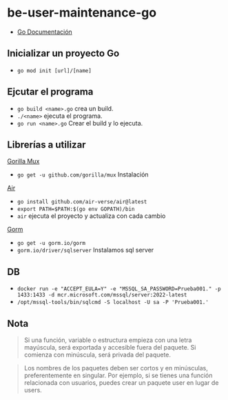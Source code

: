 # be-user-maintenance-go

- [Go Documentación](https://gobyexample.com/)

## Inicializar un proyecto Go
- `go mod init [url]/[name]`

## Ejcutar el programa
- `go build <name>.go` crea un build.
- `./<name>` ejecuta el programa.
- `go run <name>.go` Crear el build y lo ejecuta.

## Librerías a utilizar 
[Gorilla Mux](https://github.com/gorilla/mux)
- `go get -u github.com/gorilla/mux` Instalación

[Air](https://github.com/air-verse/air#installation)
- `go install github.com/air-verse/air@latest`
- `export PATH=$PATH:$(go env GOPATH)/bin`
- `air` ejecuta el proyecto y actualiza con cada cambio

[Gorm](https://gorm.io/docs/index.html)
- `go get -u gorm.io/gorm`
- `gorm.io/driver/sqlserver` Instalamos sql server


## DB
- `docker run -e "ACCEPT_EULA=Y" -e "MSSQL_SA_PASSWORD=Prueba001." -p 1433:1433 -d mcr.microsoft.com/mssql/server:2022-latest`
- `/opt/mssql-tools/bin/sqlcmd -S localhost -U sa -P 'Prueba001.'`
## Nota
> Si una función, variable o estructura empieza con una letra mayúscula, será exportada y accesible fuera del paquete. Si comienza con minúscula, será privada del paquete.

> Los nombres de los paquetes deben ser cortos y en minúsculas, preferentemente en singular. Por ejemplo, si se tienes una función relacionada con usuarios, puedes crear un paquete user en lugar de users.